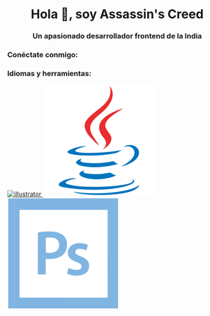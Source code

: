 <h1 align="center">Hola 👋, soy Assassin's Creed</h1>
<h3 align="center">Un apasionado desarrollador frontend de la India</h3>

<h3 align="left">Conéctate conmigo: </h3>
<p align="left">
</p>

<h3 align="left">Idiomas y herramientas:</h3>
<p align="left"> <a href="https://www.adobe.com/in/products/illustrator.html" target="_blank" rel="noreferrer"> <img src="https:/ /www.vectorlogo.zone/logos/adobe_illustrator/adobe_illustrator-icon.svg" alt="illustrator" width="40" height="40"/> </a> <a href="https://www.java .com" target="_blank" rel="noreferrer"> <img src="https://raw.githubusercontent.com/devicons/devicon/master/icons/java/java-original.svg" alt="java" ancho="40" alto="40"/> </a> <a href="https://www.photoshop.com/en" target="_blank" rel="noreferrer"> <img src="https://raw.githubusercontent.com/devicons/devicon/master/icons/photoshop/photoshop-line.svg" alt="photoshop " ancho="40" alto="40"/> </a> </p>

